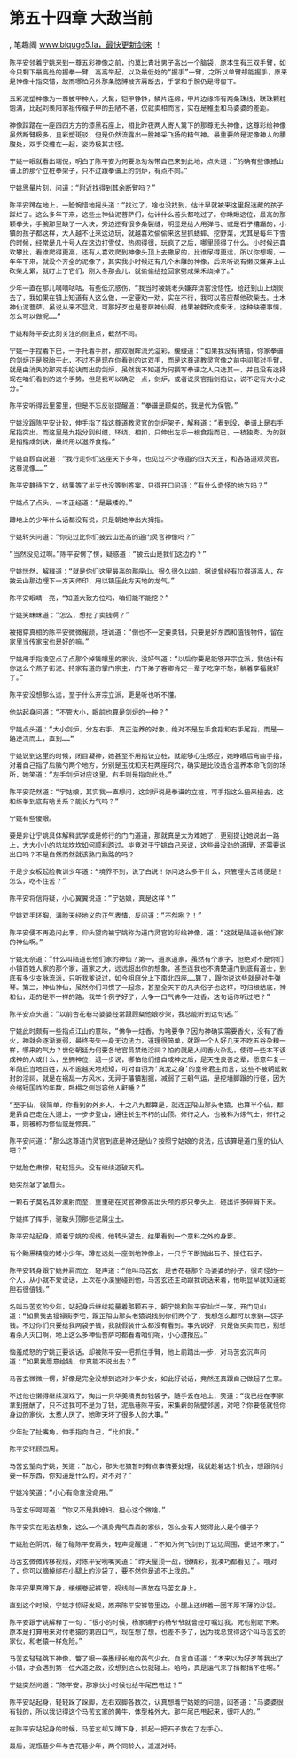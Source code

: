 # 第五十四章 大敌当前
, 笔趣阁 www.biquge5.la，最快更新剑来 ！

    陈平安领着宁姚来到一尊五彩神像之前，约莫比青壮男子高出一个脑袋，原本生有三双手臂，如今只剩下最高处的握拳一臂，高高举起，以及最低处的“握手”一臂，之所以单臂却能握手，原来是神像十指交错，故而哪怕另外那条胳膊被齐肩断去，手掌和手腕仍是得留下。

    五彩泥塑神像为一尊披甲神人，大髯，铠甲铮铮，鳞片连绵，甲片边缘饰有两条珠线，联珠颗粒饱满，比起刘羡阳家祖传瘊子甲的丑陋不堪，仅就卖相而言，实在是稚圭和马婆婆的差距。

    神像踩踏在一座四四方方的漆黑石座上，相比昨夜两人寄人篱下的那尊无头神像，这尊彩绘神像虽然断臂极多，且彩塑斑驳，但是仍然流露出一股神采飞扬的精气神。最重要的是泥像神人的腰腹处，双手交缠在一起，姿势极其古怪。

    宁姚一眼就看出端倪，明白了陈平安为何要急匆匆带自己来到此地，点头道：“的确有些像撼山谱上的那个立桩拳架子，只不过跟拳谱上的剑炉，有点不同。”

    宁姚思量片刻，问道：“附近找得到其余断臂吗？”

    陈平安蹲在地上，一脸惋惜地摇头道：“找过了，啥也没找到，估计早就被来这里捉迷藏的孩子踩烂了。这么多年下来，这些土神仙泥菩萨们，估计什么苦头都吃过了。你瞅瞅这位，最高的那颗拳头，手腕那里缺了一大块，旁边还有很多条裂缝，明显是给人用弹弓、或是石子糟蹋的，小镇的孩子都这样，大人越不让来这边玩，就越喜欢偷偷来这里抓蟋蟀、挖野菜，尤其是每年下雪的时候，经常是几十号人在这边打雪仗，热闹得很，玩疯了之后，哪里顾得了什么。小时候还喜欢攀比，看谁爬得更高，还有人喜欢爬到神像头顶上去撒尿的，比谁尿得更远，所以你想啊，一年年下来，就没个齐全的泥像了，其实我小时候还有几个木雕的神像，后来听说有懒汉嫌弃上山砍柴太累，就盯上了它们，刚入冬那会儿，就偷偷给拉回家劈成柴禾烧掉了。”

    少年一直在那儿嘀嘀咕咕，有些低沉感伤，“我当时被姚老头嫌弃烧窑没悟性，给赶到山上烧炭去了，我如果在镇上知道有人这么做，一定要劝一劝，实在不行，我可以答应帮他砍柴去。土木神仙泥菩萨，虽说从来不显灵，可那好歹也是菩萨神仙啊，结果被劈砍成柴禾，这种缺德事情，怎么可以做呢……”

    宁姚和陈平安此刻关注的侧重点，截然不同。

    宁姚一手捏着下巴，一手托着手肘，那双眼眸流光溢彩，缓缓道：“如果我没有猜错，你家拳谱的剑炉正是脱胎于此，不过不是现在你看到的这双手，而是这尊道教灵官像之前中间那对手臂，就是由消失的那双手掐诀而出的剑炉，虽然我不知道为何撰写拳谱之人只选其一，并且没有选择现在咱们看到的这个手势，但是我可以确定一点，剑炉，或者说灵官指剑掐诀，说不定有大小之分。”

    陈平安听得云里雾里，但是不忘反驳提醒道：“拳谱是顾粲的，我是代为保管。”

    宁姚没跟陈平安计较，伸手指了指这尊道教灵官的剑炉架子，解释道：“看到没，拳谱上是右手尾指突出，而这里是九指分别纠缠、环绕、相扣，只伸出左手一根食指而已，一枝独秀。为的就是掐指成剑诀，最终用以滋养食指。”

    宁姚自顾自说道：“我行走你们这座天下多年，也见过不少寺庙的四大天王，和各路道观灵官，这尊泥像……”

    陈平安静待下文，结果等了半天也没等到答案，只得开口问道：“有什么奇怪的地方吗？”

    宁姚点了点头，一本正经道：“是最矮的。”

    蹲地上的少年什么话都没有说，只是朝她伸出大拇指。

    宁姚转头问道：“你见过比你们披云山还高的道门灵官神像吗？”

    “当然没见过啊。”陈平安愣了愣，疑惑道：“披云山是我们这边的？”

    宁姚恍然，解释道：“就是你们这里最高的那座山，很久很久以前，据说曾经有位得道高人，在披云山那边埋下一方天师印，用以镇压此方天地的龙气。”

    陈平安眼睛一亮，“知道大致方位吗，咱们能不能挖？”

    宁姚笑眯眯道：“怎么，想挖了卖钱啊？”

    被揭穿真相的陈平安微微赧颜，坦诚道：“倒也不一定要卖钱，只要是好东西和值钱物件，留在家里当传家宝也是好的嘛。”

    宁姚用手指凌空点了点那个掉钱眼里的家伙，没好气道：“以后你要是能够开宗立派，我估计有你这么个燕子衔泥、持家有道的掌门宗主，门下弟子客卿肯定一辈子吃穿不愁，躺着享福就好了。”

    陈平安没想那么远，至于什么开宗立派，更是听也听不懂。

    他站起身问道：“不管大小，眼前也算是剑炉的一种？”

    宁姚点头道：“大小剑炉，分左右手，真正滋养的对象，绝对不是左手食指和右手尾指，而是一路逆流而上，直到……”

    宁姚说到这里的时候，闭目凝神，她甚至不用掐诀立桩，就能够心生感应，她睁眼后弯曲手指，对着自己指了后脑勺两个地方，分别是玉枕和天柱两座窍穴，确实是比较适合温养本命飞剑的场所，她笑道：“左手剑炉对应这里，右手则是指向此处。”

    陈平安茫然道：“宁姑娘，其实我一直想问，这剑炉说是拳谱的立桩，可手指这么扭来扭去，这和练拳到底有啥关系？能长力气吗？”

    宁姚有些傻眼。

    要是非让宁姚具体解释武学或是修行的门门道道，那就真是太为难她了，更别提让她说出一路上，大大小小的坑坑坎坎如何顺利跨过。毕竟对于宁姚自己来说，这些最没劲的道理，还需要说出口吗？不是自然而然就该熟门熟路的吗？

    于是少女板起脸教训少年道：“境界不到，说了白说！你问这么多干什么，只管埋头苦练便是！怎么，吃不住苦？”

    陈平安将信将疑，小心翼翼说道：“宁姑娘，真是这样？”

    宁姚双手环胸，满脸天经地义的正气表情，反问道：“不然咧？！”

    陈平安便不再追问此事，仰头望向被宁姚称为道门灵官的彩绘神像，道：“这就是陆道长他们家的神仙啊。”

    宁姚无奈道：“什么叫陆道长他们家的神仙？第一，道家道家，虽然有个家字，但绝对不是你们小镇百姓人家的那个家，道家之大，远远超出你的想象，甚至连我也不清楚道门到底有道士，到底有多少支脉流派，只听我爹说过，如今祖庭分上下南北四座……算了，跟你说这些就是对牛弹琴。第二，神仙神仙，虽然你们习惯了一起念，甚至全天下的凡夫俗子也这样，可归根结底，神和仙，走的是不一样的路，我举个例子好了，人争一口气佛争一炷香，这句话你听过吧？”

    陈平安点头道：“以前杏花巷马婆婆经常跟顾粲他娘吵架，我总能听到这句话。”

    宁姚此时颇有一些指点江山的意味，“佛争一炷香，为啥要争？因为神确实需要香火，没有了香火，神就会逐渐衰弱，最终丧失一身无边法力，道理很简单，就跟一个人好几天不吃五谷杂粮一样，哪来的气力？世俗朝廷为何要各地官员禁绝淫祠？怕的就是人间香火杂乱，使得一些本不该成神的人或什么，坐拥神位，退一步说，哪怕他们擅自成神之后，是天性良善之辈，愿意年复一年荫庇当地百姓，从不逾越天地规矩，可对自诩为‘真龙之身’的皇帝君主而言，这些不被朝廷敕封的淫祠，就是在祸乱一方风水，无异于藩镇割据，减弱了王朝气运，是挖墙脚跟的行径，因为会缩短国祚的年数，卧榻之侧岂容他人鼾睡？”

    “至于仙，很简单，你看到的外乡人，十之八九都算是，就连正阳山那头老猿，也算半个仙，都是靠自己走在大道上，一步步登山，通往长生不朽的山顶。修行之人，也被称为炼气士，修行之事，则被称为修仙或是修真。”

    陈平安问道：“那么这尊道门灵官到底是神还是仙？按照宁姑娘的说法，应该算是道门里的仙人吧？”

    宁姚脸色肃穆，轻轻摇头，没有继续道破天机。

    她突然皱了皱眉头。

    一颗石子莫名其妙激射而至，重重砸在灵官神像高出头颅的那只拳头上，砸出许多碎屑下来。

    宁姚挥了挥手，驱散头顶那些泥屑尘土。

    陈平安站起身，顺着宁姚的视线，他转头望去，结果看到一个意料之外的身影。

    有个黝黑精瘦的矮小少年，蹲在远处一座倒地神像上，一只手不断抛出石子、接住石子。

    陈平安转身跟宁姚并肩而立，轻声道：“他叫马苦玄，是杏花巷那个马婆婆的孙子，很奇怪的一个人，从小就不爱说话，上次在小溪里碰到他，马苦玄还主动跟我说话来着，他明显早就知道蛇胆石很值钱。”

    名叫马苦玄的少年，站起身后继续掂量着那颗石子，朝宁姚和陈平安灿烂一笑，开门见山道：“如果我去福禄街李宅，跟正阳山那头老猿说找到你们两个了，我想怎么都可以拿到一袋子钱。不过你们只要给我两袋子钱，我就假装什么都没有看到。事先说好，只是做买卖而已，别想着杀人灭口啊，地上这么多神仙菩萨可都看着咱们呢，小心遭报应。”

    恼羞成怒的宁姚正要说话，却被陈平安一把抓住手臂，他上前踏出一步，对马苦玄沉声问道：“如果我愿意给钱，你真能不说出去？”

    马苦玄微微一愣，好像是完全没想到这对少年少女，如此好说话，竟然还真跟自己做起了生意。

    不过他也懒得继续演戏了，掏出一只华美精贵的钱袋子，随手丢在地上，笑道：“我已经在李家拿到报酬了，只不过我可不是为了钱，泥瓶巷陈平安，宋集薪的隔壁邻居，对吧？你要怪就怪你身边的家伙，太惹人厌了，她昨天坏了很多人的大事。”

    少年扯了扯嘴角，伸手指向自己，“比如我。”

    陈平安环顾四周。

    马苦玄望向宁姚，笑道：“放心，那头老猿暂时有点事情要处理，我就趁着这个机会，想跟你讨要一样东西，你知道是什么的，对不对？”

    宁姚冷笑道：“小心有命拿没命用。”

    马苦玄乐呵呵道：“你又不是我媳妇，担心这个做啥。”

    陈平安实在无法想象，这么一个满身鬼气森森的家伙，怎么会有人觉得此人是个傻子？

    宁姚脸色阴沉，碰了碰陈平安肩头，轻声提醒道：“不知为何飞剑到了这边周围，便进不来了。”

    马苦玄微微转移视线，对陈平安咧嘴笑道：“昨天屋顶一战，很精彩，我凑巧都看见了。哦对了，你可以摘掉绑在小腿上的沙袋了，要不然你是追不上我的。”

    陈平安果真蹲下身，缓缓卷起裤管，视线则一直放在马苦玄身上。

    直到这个时候，宁姚才惊讶发现，原来陈平安裤管里边，小腿上还绑着一圈不厚不薄的沙袋。

    陈平安跟宁姚解释了一句：“很小的时候，杨家铺子的杨爷爷就曾经叮嘱过我，死也别取下来。原本是打算用来对付老猿的第四口气，现在想了想，也差不多了，因为我总觉得这个叫马苦玄的家伙，和老猿一样危险。”

    马苦玄轻轻跳下神像，瞥了眼一袭墨绿长袍的英气少女，自言自语道：“本来以为好歹等我出了小镇，才会遇到第一位大道之敌，没想到这么快就碰上。哈哈，真是运气来了挡都挡不住啊。”

    宁姚突然问道：“陈平安，那家伙小时候也给牛尾巴甩过？”

    陈平安站起身，轻轻跺了跺脚，左右双脚各数次，认真想着宁姑娘的问题，回答道：“马婆婆很有钱的，所以我记得这个马苦玄家的黄牛，体型格外大，那牛尾巴甩起来，很吓人的。”

    在陈平安站起身的时候，马苦玄却又蹲下身，抓起一把石子放在了左手心。

    最后，泥瓶巷少年与杏花巷少年，两个同龄人，遥遥对峙。